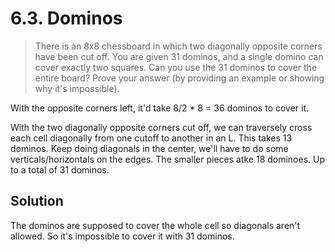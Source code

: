# 6.3. Dominos

> There is an 8x8 chessboard in which two diagonally opposite corners have been cut off. You are given 31 dominos, and a single domino can cover exactly two squares. Can you use the 31 dominos to cover the entire board? Prove your answer (by providing an example or showing why it's impossible).

With the opposite corners left, it'd take 8/2 * 8 = 36 dominos to cover it.

With the two diagonally opposite corners cut off, we can traversely cross each cell diagonally from one cutoff to another in an L. This takes 13 dominos. Keep doing diagonals in the center, we'll have to do some verticals/horizontals on the edges. The smaller pieces atke 18 dominoes. Up to a total of 31 dominos.

## Solution

The dominos are supposed to cover the whole cell so diagonals aren't allowed. So it's impossible to cover it with 31 dominos.